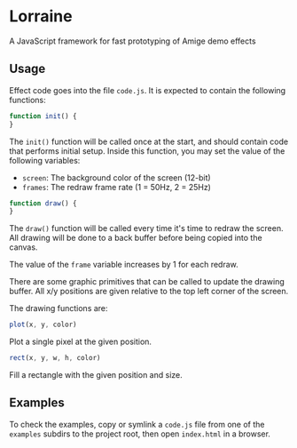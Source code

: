 # Lorraine

A JavaScript framework for fast prototyping of Amige demo effects

## Usage

Effect code goes into the file `code.js`. It is expected to contain the following functions:

```js
function init() {
}
```
The `init()` function will be called once at the start, and should contain code that performs initial setup.
Inside this function, you may set the value of the following variables:
- `screen`: The background color of the screen (12-bit)
- `frames`: The redraw frame rate (1 = 50Hz, 2 = 25Hz)

```js
function draw() {
}
```
The `draw()` function will be called every time it's time to redraw the screen. All drawing will be done to a back buffer before being copied into the canvas.

The value of the `frame` variable increases by 1 for each redraw.

There are some graphic primitives that can be called to update the drawing buffer.
All x/y positions are given relative to the top left corner of the screen.

The drawing functions are:

```js
plot(x, y, color)
```
Plot a single pixel at the given position.

```js
rect(x, y, w, h, color)
```
Fill a rectangle with the given position and size.

## Examples

To check the examples, copy or symlink a `code.js` file from one of the `examples` subdirs to the project root, then open `index.html` in a browser.
